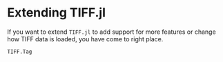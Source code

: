 # Extending TIFF.jl

If you want to extend `TIFF.jl` to add support for more features or change how
TIFF data is loaded, you have come to right place.

```@docs
TIFF.Tag
```